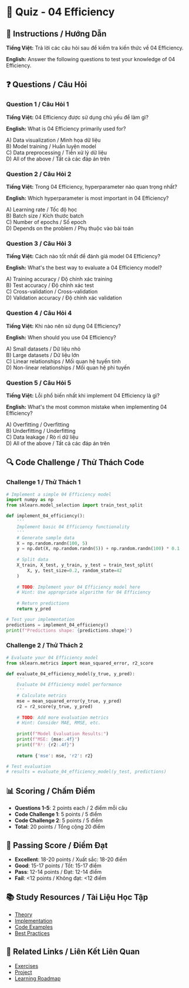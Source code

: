 # 🧠 Quiz - 04 Efficiency

## 📝 Instructions / Hướng Dẫn

**Tiếng Việt:** Trả lời các câu hỏi sau để kiểm tra kiến thức về 04 Efficiency.

**English:** Answer the following questions to test your knowledge of 04 Efficiency.

## ❓ Questions / Câu Hỏi

### Question 1 / Câu Hỏi 1
**Tiếng Việt:** 04 Efficiency được sử dụng chủ yếu để làm gì?

**English:** What is 04 Efficiency primarily used for?

A) Data visualization / Minh họa dữ liệu  
B) Model training / Huấn luyện model  
C) Data preprocessing / Tiền xử lý dữ liệu  
D) All of the above / Tất cả các đáp án trên

### Question 2 / Câu Hỏi 2
**Tiếng Việt:** Trong 04 Efficiency, hyperparameter nào quan trọng nhất?

**English:** Which hyperparameter is most important in 04 Efficiency?

A) Learning rate / Tốc độ học  
B) Batch size / Kích thước batch  
C) Number of epochs / Số epoch  
D) Depends on the problem / Phụ thuộc vào bài toán

### Question 3 / Câu Hỏi 3
**Tiếng Việt:** Cách nào tốt nhất để đánh giá model 04 Efficiency?

**English:** What's the best way to evaluate a 04 Efficiency model?

A) Training accuracy / Độ chính xác training  
B) Test accuracy / Độ chính xác test  
C) Cross-validation / Cross-validation  
D) Validation accuracy / Độ chính xác validation

### Question 4 / Câu Hỏi 4
**Tiếng Việt:** Khi nào nên sử dụng 04 Efficiency?

**English:** When should you use 04 Efficiency?

A) Small datasets / Dữ liệu nhỏ  
B) Large datasets / Dữ liệu lớn  
C) Linear relationships / Mối quan hệ tuyến tính  
D) Non-linear relationships / Mối quan hệ phi tuyến

### Question 5 / Câu Hỏi 5
**Tiếng Việt:** Lỗi phổ biến nhất khi implement 04 Efficiency là gì?

**English:** What's the most common mistake when implementing 04 Efficiency?

A) Overfitting / Overfitting  
B) Underfitting / Underfitting  
C) Data leakage / Rò rỉ dữ liệu  
D) All of the above / Tất cả các đáp án trên

## 🔍 Code Challenge / Thử Thách Code

### Challenge 1 / Thử Thách 1
```python
# Implement a simple 04 Efficiency model
import numpy as np
from sklearn.model_selection import train_test_split

def implement_04_efficiency():
    '''
    Implement basic 04 Efficiency functionality
    '''
    # Generate sample data
    X = np.random.randn(100, 5)
    y = np.dot(X, np.random.randn(5)) + np.random.randn(100) * 0.1
    
    # Split data
    X_train, X_test, y_train, y_test = train_test_split(
        X, y, test_size=0.2, random_state=42
    )
    
    # TODO: Implement your 04 Efficiency model here
    # Hint: Use appropriate algorithm for 04 Efficiency
    
    # Return predictions
    return y_pred

# Test your implementation
predictions = implement_04_efficiency()
print(f"Predictions shape: {predictions.shape}")
```

### Challenge 2 / Thử Thách 2
```python
# Evaluate your 04 Efficiency model
from sklearn.metrics import mean_squared_error, r2_score

def evaluate_04_efficiency_model(y_true, y_pred):
    '''
    Evaluate 04 Efficiency model performance
    '''
    # Calculate metrics
    mse = mean_squared_error(y_true, y_pred)
    r2 = r2_score(y_true, y_pred)
    
    # TODO: Add more evaluation metrics
    # Hint: Consider MAE, RMSE, etc.
    
    print(f"Model Evaluation Results:")
    print(f"MSE: {mse:.4f}")
    print(f"R²: {r2:.4f}")
    
    return {'mse': mse, 'r2': r2}

# Test evaluation
# results = evaluate_04_efficiency_model(y_test, predictions)
```

## 📊 Scoring / Chấm Điểm

- **Questions 1-5**: 2 points each / 2 điểm mỗi câu
- **Code Challenge 1**: 5 points / 5 điểm
- **Code Challenge 2**: 5 points / 5 điểm
- **Total**: 20 points / Tổng cộng 20 điểm

## 🎯 Passing Score / Điểm Đạt

- **Excellent**: 18-20 points / Xuất sắc: 18-20 điểm
- **Good**: 15-17 points / Tốt: 15-17 điểm  
- **Pass**: 12-14 points / Đạt: 12-14 điểm
- **Fail**: <12 points / Không đạt: <12 điểm

## 📚 Study Resources / Tài Liệu Học Tập

- [Theory](./THEORY_04_efficiency.md)
- [Implementation](./IMPLEMENTATION_04_efficiency.md)
- [Code Examples](./CODE_EXAMPLES_04_efficiency.md)
- [Best Practices](./BEST_PRACTICES_04_efficiency.md)

## 🔗 Related Links / Liên Kết Liên Quan

- [Exercises](./EXERCISES_04_efficiency.md)
- [Project](./PROJECT_04_efficiency.md)
- [Learning Roadmap](./LEARNING_ROADMAP_04_efficiency.md)
